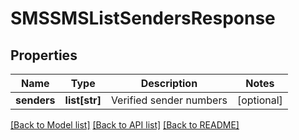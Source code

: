 # SMSSMSListSendersResponse

## Properties
Name | Type | Description | Notes
------------ | ------------- | ------------- | -------------
**senders** | **list[str]** | Verified sender numbers | [optional] 

[[Back to Model list]](../README.md#documentation-for-models) [[Back to API list]](../README.md#documentation-for-api-endpoints) [[Back to README]](../README.md)

